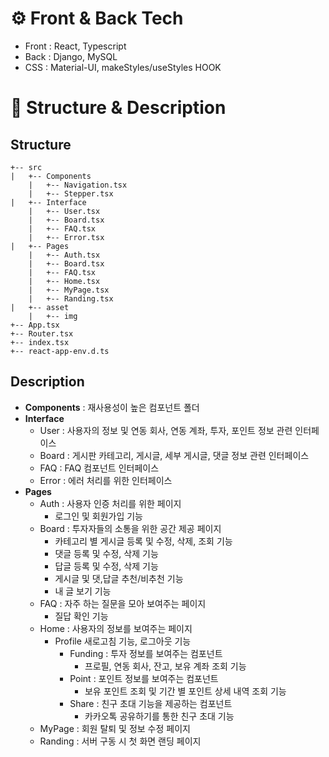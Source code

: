 # ⚙ Front & Back Tech

- Front : React, Typescript
- Back : Django, MySQL
- CSS : Material-UI, makeStyles/useStyles HOOK

# 🌳 Structure & Description

## Structure
```
+-- src
|	+-- Components
	|	+-- Navigation.tsx
	|	+-- Stepper.tsx
|	+-- Interface
	|	+-- User.tsx
	|	+-- Board.tsx
	|	+-- FAQ.tsx
	|	+-- Error.tsx
|	+-- Pages
	|	+-- Auth.tsx
	|	+-- Board.tsx
	|	+-- FAQ.tsx
	|	+-- Home.tsx
	|	+-- MyPage.tsx
	|	+-- Randing.tsx
| 	+-- asset
	|	+-- img
+-- App.tsx
+-- Router.tsx
+-- index.tsx
+-- react-app-env.d.ts
```

## Description

* **Components** : 재사용성이 높은 컴포넌트 폴더
* **Interface**
  * User : 사용자의 정보 및 연동 회사, 연동 계좌, 투자, 포인트 정보 관련 인터페이스
  * Board : 게시판 카테고리, 게시글, 세부 게시글, 댓글 정보 관련 인터페이스
  * FAQ : FAQ 컴포넌트 인터페이스
  * Error : 에러 처리를 위한 인터페이스
* **Pages**
  * Auth : 사용자 인증 처리를 위한 페이지
    * 로그인 및 회원가입 기능
  * Board : 투자자들의 소통을 위한 공간 제공 페이지
    * 카테고리 별 게시글 등록 및 수정, 삭제, 조회 기능
    * 댓글 등록 및 수정, 삭제 기능
    * 답글 등록 및 수정, 삭제 기능
    * 게시글 및 댓,답글 추천/비추천 기능
    * 내 글 보기 기능 
  * FAQ : 자주 하는 질문을 모아 보여주는 페이지
    * 질답 확인 기능
  * Home : 사용자의 정보를 보여주는 페이지
    * Profile
      새로고침 기능, 로그아웃 기능
      * Funding : 투자 정보를 보여주는 컴포넌트
        * 프로필, 연동 회사, 잔고, 보유 계좌 조회 기능
      * Point : 포인트 정보를 보여주는 컴포넌트
        * 보유 포인트 조회 및 기간 별 포인트 상세 내역 조회 기능
      * Share : 친구 초대 기능을 제공하는 컴포넌트
        * 카카오톡 공유하기를 통한 친구 초대 기능 
  * MyPage : 회원 탈퇴 및 정보 수정 페이지 
  * Randing : 서버 구동 시 첫 화면 랜딩 페이지

